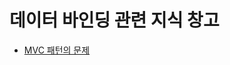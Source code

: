 # 데이터 바인딩 관련 지식 창고

- [MVC 패턴의 문제](https://github.com/byhhh2/helloworld/blob/main/React/%EB%8D%B0%EC%9D%B4%ED%84%B0%20%EB%B0%94%EC%9D%B8%EB%94%A9/MVC%20%ED%8C%A8%ED%84%B4%EC%9D%98%20%EB%AC%B8%EC%A0%9C.md)
